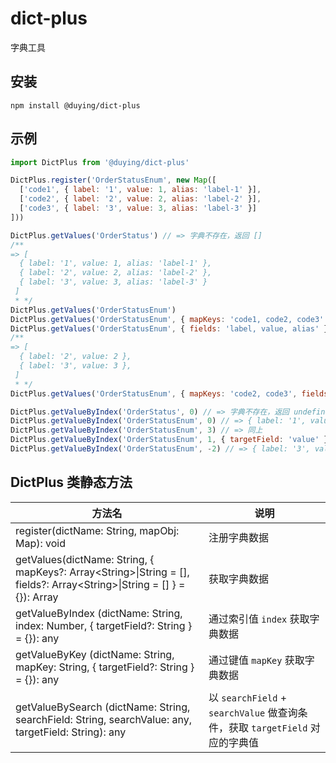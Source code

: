 # dict-plus
字典工具

## 安装
```
npm install @duying/dict-plus
```

## 示例
```javascript
import DictPlus from '@duying/dict-plus'

DictPlus.register('OrderStatusEnum', new Map([
  ['code1', { label: '1', value: 1, alias: 'label-1' }],
  ['code2', { label: '2', value: 2, alias: 'label-2' }],
  ['code3', { label: '3', value: 3, alias: 'label-3' }]
]))

DictPlus.getValues('OrderStatus') // => 字典不存在，返回 []
/**
=> [
  { label: '1', value: 1, alias: 'label-1' },
  { label: '2', value: 2, alias: 'label-2' },
  { label: '3', value: 3, alias: 'label-3' }
 ]
 * */
DictPlus.getValues('OrderStatusEnum')
DictPlus.getValues('OrderStatusEnum', { mapKeys: 'code1, code2, code3' }) // 同上
DictPlus.getValues('OrderStatusEnum', { fields: 'label, value, alias' }) // 同上
/**
=> [
  { label: '2', value: 2 },
  { label: '3', value: 3 },
 ]
 * */
DictPlus.getValues('OrderStatusEnum', { mapKeys: 'code2, code3', fields: 'label, value' })

DictPlus.getValueByIndex('OrderStatus', 0) // => 字典不存在，返回 undefined
DictPlus.getValueByIndex('OrderStatusEnum', 0) // => { label: '1', value: 1, alias: 'label-1' }
DictPlus.getValueByIndex('OrderStatusEnum', 3) // => 同上
DictPlus.getValueByIndex('OrderStatusEnum', 1, { targetField: 'value' }) // => 2
DictPlus.getValueByIndex('OrderStatusEnum', -2) // => { label: '3', value: 3, alias: 'label-3' }
```

## DictPlus 类静态方法
| 方法名                                                                                                                                | 说明                                                            |
|------------------------------------------------------------------------------------------------------------------------------------|---------------------------------------------------------------|
| register(dictName: String, mapObj: Map): void                                                                                      | 注册字典数据                                                        |
| getValues(dictName: String, { mapKeys?: Array\<String\>&#124;String = [], fields?: Array\<String\>&#124;String = [] } = {}): Array | 获取字典数据                                                        |
| getValueByIndex (dictName: String, index: Number, { targetField?: String } = {}): any                                              | 通过索引值 `index` 获取字典数据                                          |
| getValueByKey (dictName: String, mapKey: String, { targetField?: String } = {}): any                                               | 通过键值 `mapKey` 获取字典数据                                          |
| getValueBySearch (dictName: String, searchField: String, searchValue: any, targetField: String): any                               | 以 `searchField` + `searchValue` 做查询条件，获取 `targetField` 对应的字典值 |
